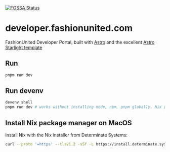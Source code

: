 [![FOSSA Status](https://app.fossa.com/api/projects/git%2Bgithub.com%2Ffuww%2Fdeveloper.fashionunited.com.svg?type=shield&issueType=license)](https://app.fossa.com/projects/git%2Bgithub.com%2Ffuww%2Fdeveloper.fashionunited.com?ref=badge_shield&issueType=license)

# developer.fashionunited.com

FashionUnited Developer Portal, built with [Astro](https://astro.build/) and the excellent [Astro Starlight template](https://astro.build/themes/details/starlight/)

## Run

```bash
pnpm run dev
```

## Run devenv

```bash
devenv shell
pnpm run dev # works without installing node, npm, pnpm globally. Nix packaga manager is used.
```

## Install Nix package manager on MacOS

Install Nix with the Nix installer from Determinate Systems:

```bash
curl --proto '=https' --tlsv1.2 -sSf -L https://install.determinate.systems/nix | sh -s -- install
```
